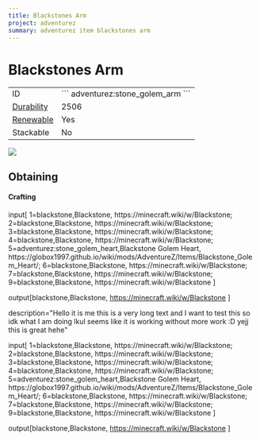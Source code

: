 ```yaml
---
title: Blackstones Arm
project: adventurez
summary: adventurez item blackstones arm
---
```

# Blackstones Arm
<div class="combi">
<div class="divthing">
<table class="tablething">
    <tbody>
        <tr>
            <td class="first-column">ID</td>
            <td class="second-column">
            ```
            adventurez:stone_golem_arm
            ```
            </td>
        </tr>
        <tr id="linear-top">
            <td class="first-column"><a href="https://minecraft.wiki/w/Durability" target="_blank">Durability</a></td>
            <td class="second-column">2506</td>
        </tr>
        <tr id="linear-top">
            <td class="first-column"><a href="https://minecraft.wiki/w/Renewable_resource" target="_blank">Renewable</a></td>
            <td class="second-column">Yes</td>
        </tr>
        <tr id="linear-top">
            <td class="first-column">Stackable</td>
            <td class="second-column">No</td>
        </tr>
    </tbody>
</table>
</div>
<div class="div-img-center">
<img src="/wiki/assets/adventurez/items/blackstones_arm.png" loading="lazy" />
</div>
</div>

## Obtaining

#### Crafting


<div id="crafting-table">
<div class="crafting-element" crafting-type="vanilla_crafting">
input[
1=blackstone,Blackstone, https://minecraft.wiki/w/Blackstone; 
2=blackstone,Blackstone, https://minecraft.wiki/w/Blackstone; 
3=blackstone,Blackstone, https://minecraft.wiki/w/Blackstone; 
4=blackstone,Blackstone, https://minecraft.wiki/w/Blackstone; 
5=adventurez:stone_golem_heart,Blackstone Golem Heart, https://globox1997.github.io/wiki/mods/AdventureZ/Items/Blackstone_Golem_Heart/; 
6=blackstone,Blackstone, https://minecraft.wiki/w/Blackstone;  
7=blackstone,Blackstone, https://minecraft.wiki/w/Blackstone; 
9=blackstone,Blackstone, https://minecraft.wiki/w/Blackstone
]

output[blackstone,Blackstone, https://minecraft.wiki/w/Blackstone ]

description="Hello it is me this is a very long text and I want to test this so idk what I am doing lkul seems like it is working without more work :D yejj this is great hehe"
</div>
<div class="crafting-element" crafting-type="vanilla_crafting">
input[
1=blackstone,Blackstone, https://minecraft.wiki/w/Blackstone; 
2=blackstone,Blackstone, https://minecraft.wiki/w/Blackstone; 
3=blackstone,Blackstone, https://minecraft.wiki/w/Blackstone; 
4=blackstone,Blackstone, https://minecraft.wiki/w/Blackstone; 
5=adventurez:stone_golem_heart,Blackstone Golem Heart, https://globox1997.github.io/wiki/mods/AdventureZ/Items/Blackstone_Golem_Heart/; 
6=blackstone,Blackstone, https://minecraft.wiki/w/Blackstone;  
7=blackstone,Blackstone, https://minecraft.wiki/w/Blackstone; 
9=blackstone,Blackstone, https://minecraft.wiki/w/Blackstone
]

output[blackstone,Blackstone, https://minecraft.wiki/w/Blackstone ]
</div>
</div>
